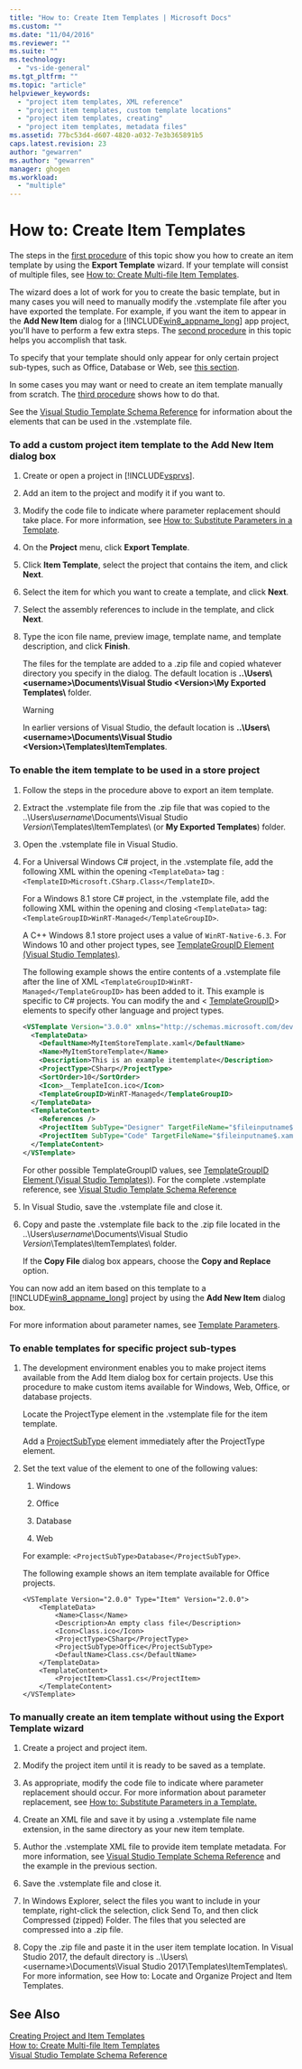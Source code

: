 ```yaml
---
title: "How to: Create Item Templates | Microsoft Docs"
ms.custom: ""
ms.date: "11/04/2016"
ms.reviewer: ""
ms.suite: ""
ms.technology: 
  - "vs-ide-general"
ms.tgt_pltfrm: ""
ms.topic: "article"
helpviewer_keywords: 
  - "project item templates, XML reference"
  - "project item templates, custom template locations"
  - "project item templates, creating"
  - "project item templates, metadata files"
ms.assetid: 77bc53d4-d607-4820-a032-7e3b365891b5
caps.latest.revision: 23
author: "gewarren"
ms.author: "gewarren"
manager: ghogen
ms.workload: 
  - "multiple"
---
```

# How to: Create Item Templates
The steps in the [first procedure](../ide/how-to-create-item-templates.md#export_template) of this topic show you how to create an item template by using the **Export Template** wizard. If your template will consist of multiple files, see [How to: Create Multi-file Item Templates](../ide/how-to-create-multi-file-item-templates.md).  

 The wizard does a lot of work for you to create the basic template, but in many cases you will need to manually modify the .vstemplate file after you have exported the template. For example, if you want the item to appear in the **Add New Item** dialog for a [!INCLUDE[win8_appname_long](../debugger/includes/win8_appname_long_md.md)] app project, you'll have to perform a few extra steps. The [second procedure](../ide/how-to-create-item-templates.md#modify_template) in this topic helps you accomplish that task.  

 To specify that your template should only appear for only certain project sub-types, such as Office, Database or Web, see [this section](#enable_templates).  

 In some cases you may want or need to create an item template manually from scratch. The [third procedure](../ide/how-to-create-item-templates.md#create_template) shows how to do that.  

 See the [Visual Studio Template Schema Reference](../extensibility/visual-studio-template-schema-reference.md) for information about the elements that can be used in the .vstemplate file.  

### To add a custom project item template to the Add New Item dialog box  

1.  Create or open a project in [!INCLUDE[vsprvs](../code-quality/includes/vsprvs_md.md)].  

2.  Add an item to the project and modify it if you want to.  

3.  Modify the code file to indicate where parameter replacement should take place. For more information, see [How to: Substitute Parameters in a Template](../ide/how-to-substitute-parameters-in-a-template.md).  

4.  On the **Project** menu, click **Export Template**.  

5.  Click **Item Template**, select the project that contains the item, and click **Next**.  

6.  Select the item for which you want to create a template, and click **Next**.  

7.  Select the assembly references to include in the template, and click **Next**.  

8.  Type the icon file name, preview image, template name, and template description, and click **Finish**.  

     The files for the template are added to a .zip file and copied whatever directory you specify in the dialog. The default location is **..\Users\\<username\>\Documents\Visual Studio \<Version>\My Exported Templates\\** folder.  

    > [!WARNING]
    >  In earlier versions of Visual Studio, the default location is **..\Users\\<username\>\Documents\Visual Studio \<Version>\Templates\ItemTemplates**.  

### To enable the item template to be used in a store project  

1.  Follow the steps in the procedure above to export an item template.  

2.  Extract the .vstemplate file from the .zip file that was copied to the ..\Users\\*username*\Documents\Visual Studio *Version*\Templates\ItemTemplates\ (or **My Exported Templates**) folder.  

3.  Open the .vstemplate file in Visual Studio.  

4.  For a Universal Windows C# project, in the .vstemplate file, add the following XML within the opening `<TemplateData>` tag : `<TemplateID>Microsoft.CSharp.Class</TemplateID>`. 

    For a Windows 8.1 store C# project, in the .vstemplate file, add the following XML within the opening and closing `<TemplateData>` tag: `<TemplateGroupID>WinRT-Managed</TemplateGroupID>`.  

    A C++ Windows 8.1 store project uses a value of `WinRT-Native-6.3`. For Windows 10 and other project types, see [TemplateGroupID Element (Visual Studio Templates)](../extensibility/templategroupid-element-visual-studio-templates.md).  

    The following example shows the entire contents of a .vstemplate file after the line of XML `<TemplateGroupID>WinRT-Managed</TemplateGroupID>` has been added to it. This example is specific to C# projects. You can modify the <ProjectTpe> and \< [TemplateGroupID](../extensibility/templategroupid-element-visual-studio-templates.md)> elements to specify other language and project types.  

    ```xml  
    <VSTemplate Version="3.0.0" xmlns="http://schemas.microsoft.com/developer/vstemplate/2005" Type="Item">  
      <TemplateData>  
        <DefaultName>MyItemStoreTemplate.xaml</DefaultName>  
        <Name>MyItemStoreTemplate</Name>  
        <Description>This is an example itemtemplate</Description>  
        <ProjectType>CSharp</ProjectType>  
        <SortOrder>10</SortOrder>  
        <Icon>__TemplateIcon.ico</Icon>  
        <TemplateGroupID>WinRT-Managed</TemplateGroupID>  
      </TemplateData>  
      <TemplateContent>  
        <References />  
        <ProjectItem SubType="Designer" TargetFileName="$fileinputname$.xaml" ReplaceParameters="true">MyItemTemplate.xaml</ProjectItem>  
        <ProjectItem SubType="Code" TargetFileName="$fileinputname$.xaml.cs" ReplaceParameters="true">MyItemTemplate.xaml.cs</ProjectItem>  
      </TemplateContent>  
    </VSTemplate>  
    ```  

     For other possible TemplateGroupID values, see [TemplateGroupID Element (Visual Studio Templates)](../extensibility/templategroupid-element-visual-studio-templates.md)). For the complete .vstemplate reference, see [Visual Studio Template Schema Reference](../extensibility/visual-studio-template-schema-reference.md)  

5.  In Visual Studio, save the .vstemplate file and close it.  

6.  Copy and paste the .vstemplate file back to the .zip file located in the ..\Users\\*username*\Documents\Visual Studio *Version*\Templates\ItemTemplates\ folder.  

     If the **Copy File** dialog box appears, choose the **Copy and Replace** option.  

 You can now add an item based on this template to a [!INCLUDE[win8_appname_long](../debugger/includes/win8_appname_long_md.md)] project by using the **Add New Item** dialog box.  

 For more information about parameter names, see [Template Parameters](../ide/template-parameters.md).  
  
 
### <a name="enable_templates"></a> To enable templates for specific project sub-types  

1.  The development environment enables you to make project items available from the Add Item dialog box for certain projects. Use this procedure to make custom items available for Windows, Web, Office, or database projects.  

     Locate the ProjectType element in the .vstemplate file for the item template.  

     Add a [ProjectSubType](../extensibility/projectsubtype-element-visual-studio-templates.md) element immediately after the ProjectType element.  

2.  Set the text value of the element to one of the following values:  

    1.  Windows  

    2.  Office  

    3.  Database  

    4.  Web  

     For example: `<ProjectSubType>Database</ProjectSubType>`.  

     The following example shows an item template available for Office projects.  

    ```  
    <VSTemplate Version="2.0.0" Type="Item" Version="2.0.0">  
        <TemplateData>  
            <Name>Class</Name>  
            <Description>An empty class file</Description>  
            <Icon>Class.ico</Icon>  
            <ProjectType>CSharp</ProjectType>  
            <ProjectSubType>Office</ProjectSubType>  
            <DefaultName>Class.cs</DefaultName>  
        </TemplateData>  
        <TemplateContent>  
            <ProjectItem>Class1.cs</ProjectItem>  
        </TemplateContent>  
    </VSTemplate>  

    ```  

### To manually create an item template without using the Export Template wizard  

1.  Create a project and project item.  

2.  Modify the project item until it is ready to be saved as a template.  

3.  As appropriate, modify the code file to indicate where parameter replacement should occur. For more information about parameter replacement, see [How to: Substitute Parameters in a Template.](../ide/how-to-substitute-parameters-in-a-template.md)

4.  Create an XML file and save it by using a .vstemplate file name extension, in the same directory as your new item template.  

5.  Author the .vstemplate XML file to provide item template metadata. For more information, see [Visual Studio Template Schema Reference](../extensibility/visual-studio-template-schema-reference.md) and the example in the previous section.  

6.  Save the .vstemplate file and close it.  

7.  In Windows Explorer, select the files you want to include in your template, right-click the selection, click Send To, and then click Compressed (zipped) Folder. The files that you selected are compressed into a .zip file.  

8.  Copy the .zip file and paste it in the user item template location. In Visual Studio 2017, the default directory is ..\Users\\<username\>\Documents\Visual Studio 2017\Templates\ItemTemplates\\. For more information, see How to: Locate and Organize Project and Item Templates.  

## See Also  
 [Creating Project and Item Templates](../ide/creating-project-and-item-templates.md)   
 [How to: Create Multi-file Item Templates](../ide/how-to-create-multi-file-item-templates.md)   
 [Visual Studio Template Schema Reference](../extensibility/visual-studio-template-schema-reference.md)
